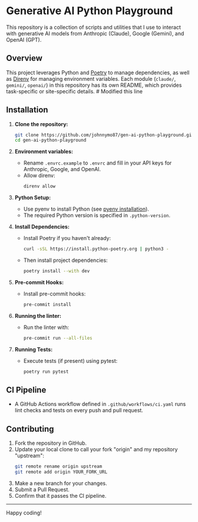 # Generative AI Python Playground

This repository is a collection of scripts and utilities that I use to interact with generative AI models from Anthropic (Claude), Google (Gemini), and OpenAI (GPT).

## Overview

This project leverages Python and [Poetry](https://python-poetry.org/) to manage dependencies, as well as [Direnv](https://direnv.net/) for managing environment variables. Each module (`claude/`, `gemini/`, `openai/`) in this repository has its own README, which provides task-specific or site-specific details. # Modified this line

## Installation

1. **Clone the repository:**
   ```bash
   git clone https://github.com/johnnymo87/gen-ai-python-playground.git
   cd gen-ai-python-playground
   ```

2. **Environment variables:**
   - Rename `.envrc.example` to `.envrc` and fill in your API keys for Anthropic, Google, and OpenAI.
   - Allow direnv:
     ```bash
     direnv allow
     ```

3. **Python Setup:**
   - Use pyenv to install Python (see [pyenv installation](https://github.com/pyenv/pyenv#installation)).
   - The required Python version is specified in `.python-version`.

4. **Install Dependencies:**
   - Install Poetry if you haven't already:
     ```bash
     curl -sSL https://install.python-poetry.org | python3 -
     ```
   - Then install project dependencies:
     ```bash
     poetry install --with dev
     ```

5. **Pre-commit Hooks:**
   - Install pre-commit hooks:
     ```bash
     pre-commit install
     ```

6. **Running the linter:**
   - Run the linter with:
     ```bash
     pre-commit run --all-files
     ```

7. **Running Tests:**
   - Execute tests (if present) using pytest:
     ```bash
     poetry run pytest
     ```

## CI Pipeline

- A GitHub Actions workflow defined in `.github/workflows/ci.yaml` runs lint checks and tests on every push and pull request.

## Contributing

1. Fork the repository in GitHub.
2. Update your local clone to call your fork "origin" and my repository "upstream":
   ```bash
   git remote rename origin upstream
   git remote add origin YOUR_FORK_URL
   ```
3. Make a new branch for your changes.
4. Submit a Pull Request.
5. Confirm that it passes the CI pipeline.

---

Happy coding!

